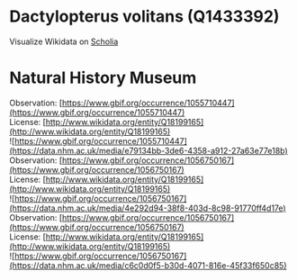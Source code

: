 
Dactylopterus volitans (Q1433392)
=================================
  
Visualize Wikidata on [Scholia](https://scholia.toolforge.org/taxon/Q1433392)
# Natural History Museum
  
Observation: [https://www.gbif.org/occurrence/1055710447](https://www.gbif.org/occurrence/1055710447)  
License: [http://www.wikidata.org/entity/Q18199165](http://www.wikidata.org/entity/Q18199165)  
![https://www.gbif.org/occurrence/1055710447](https://data.nhm.ac.uk/media/e79134bb-3de6-4358-a912-27a63e77e18b)  
Observation: [https://www.gbif.org/occurrence/1056750167](https://www.gbif.org/occurrence/1056750167)  
License: [http://www.wikidata.org/entity/Q18199165](http://www.wikidata.org/entity/Q18199165)  
![https://www.gbif.org/occurrence/1056750167](https://data.nhm.ac.uk/media/4e292d94-38f8-403d-8c98-91770ff4d17e)  
Observation: [https://www.gbif.org/occurrence/1056750167](https://www.gbif.org/occurrence/1056750167)  
License: [http://www.wikidata.org/entity/Q18199165](http://www.wikidata.org/entity/Q18199165)  
![https://www.gbif.org/occurrence/1056750167](https://data.nhm.ac.uk/media/c6c0d0f5-b30d-4071-816e-45f33f650c85)